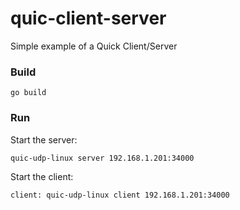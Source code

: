 # quic-client-server

Simple example of a Quick Client/Server

### Build

```
go build
```

### Run

Start the server:

```
quic-udp-linux server 192.168.1.201:34000
```

Start the client:

```
client: quic-udp-linux client 192.168.1.201:34000
```
